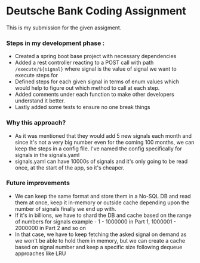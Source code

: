 # Deutsche Bank Coding Assignment

This is my submission for the given assigment.

### Steps in my development phase :
* Created a spring boot base project with necessary dependencies
* Added a rest controller reacting to a POST call with path
  `/execute/${signal}` where signal is the value of signal we want to execute steps for
* Defined steps for each given signal in terms of enum values which
  would help to figure out which method to call at each step.
* Added comments under each function to make other developers understand it better.
* Lastly added some tests to ensure no one break things


### Why this approach?
* As it was mentioned that they would add 5 new signals each month and since it's not a
very big number even for the coming 100 months, we can keep the steps in a config file.
I've named the config specifically for signals in the signals.yaml
* signals.yaml can have 10000s of signals and it's only going to be read once, at the start
of the app, so it's cheaper.

### Future improvements
* We can keep the same format and store them in a No-SQL DB and read them at once, 
keep it in-memory or outside cache depending upon the number of signals finally we end up with.
* If it's in billions, we have to shard the DB and cache based on the range of numbers for signals
example - 1 - 1000000 in Part 1, 1000001 - 2000000 in Part 2 and so on
* In that case, we have to keep fetching the asked signal on demand as we won't be able to hold them
in memory, but we can create a cache based on signal number and keep a specific size following dequeue 
approaches like LRU

